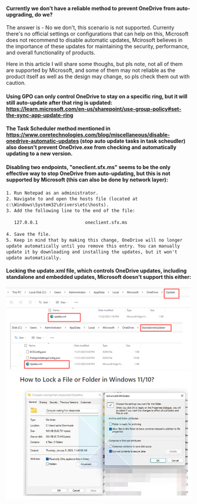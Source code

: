 #### Currently we don't have a reliable method to prevent OneDrive from auto-upgrading, do we?

The answer is - No we don't, this scenario is not supported. Currenty there's no official settings or configurations that can help on this, Microsoft does not recommend to disable automatic updates, Mcirosoft believes in the importance of these updates for maintaining the security, performance, and overall functionality of products.

Here in this article I will share some thoughs, but pls note, not all of them are supported by Microsoft, and some of them may not reliable as the product itself as well as the design may change, so pls check them out with caution.

#### Using GPO can only control OneDrive to stay on a specific ring, but it will still auto-update after that ring is updated: https://learn.microsoft.com/en-us/sharepoint/use-group-policy#set-the-sync-app-update-ring

#### The Task Scheduler method mentioned in https://www.coretechnologies.com/blog/miscellaneous/disable-onedrive-automatic-updates (stop auto update tasks in task scheudler) also doesn't prevent OneDrive.exe from checking and automatically updating to a new version.

#### Disabling two endpoints, "oneclient.sfx.ms" seems to be the only effective way to stop OneDrive from auto-updating, but this is not supported by Microsoft (this can also be done by network layer):
```
1. Run Notepad as an administrator.
2. Navigate to and open the hosts file (located at c:\Windows\System32\drivers\etc\hosts).
3. Add the following line to the end of the file:
   
   127.0.0.1                  oneclient.sfx.ms
   
4. Save the file.
5. Keep in mind that by making this change, OneDrive will no longer update automatically until you remove this entry. You can manually update it by downloading and installing the updates, but it won't update automatically.
```

#### Locking the update.xml file, which controls OneDrive updates, including standalone and embedded updates,  Microsoft doesn't support this either:
![Alt text](image.png)
![Alt text](image-1.png)